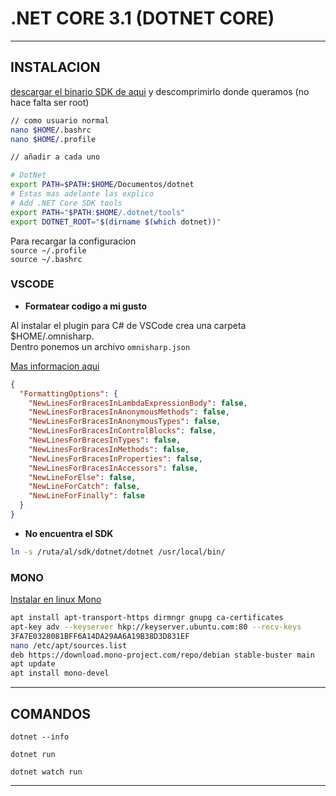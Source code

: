 # .NET CORE 3.1 (DOTNET CORE)

---

## INSTALACION

[descargar el binario SDK de aqui](https://dotnet.microsoft.com/download/dotnet-core) y descomprimirlo donde queramos (no hace falta ser root)

```sh
// como usuario normal
nano $HOME/.bashrc 
nano $HOME/.profile 

// añadir a cada uno

# DotNet
export PATH=$PATH:$HOME/Documentos/dotnet
# Estas mas adelante las explico
# Add .NET Core SDK tools
export PATH="$PATH:$HOME/.dotnet/tools"
export DOTNET_ROOT="$(dirname $(which dotnet))"
```

Para recargar la configuracion  
`source ~/.profile`  
`source ~/.bashrc`  

### VSCODE

* **Formatear codigo a mi gusto**  

Al instalar el plugin para C# de VSCode crea una carpeta $HOME/.omnisharp.  
Dentro ponemos un archivo `omnisharp.json`

[Mas informacion aqui](https://github.com/OmniSharp/omnisharp-vscode/issues/313)

```json
{
  "FormattingOptions": {
    "NewLinesForBracesInLambdaExpressionBody": false,
    "NewLinesForBracesInAnonymousMethods": false,
    "NewLinesForBracesInAnonymousTypes": false,
    "NewLinesForBracesInControlBlocks": false,
    "NewLinesForBracesInTypes": false,
    "NewLinesForBracesInMethods": false,
    "NewLinesForBracesInProperties": false,
    "NewLinesForBracesInAccessors": false,
    "NewLineForElse": false,
    "NewLineForCatch": false,
    "NewLineForFinally": false
  }
}
```

* **No encuentra el SDK**

```sh
ln -s /ruta/al/sdk/dotnet/dotnet /usr/local/bin/
```

### MONO

[Instalar en linux Mono](https://www.mono-project.com/download/stable/#download-lin-debian)

```sh
apt install apt-transport-https dirmngr gnupg ca-certificates
apt-key adv --keyserver hkp://keyserver.ubuntu.com:80 --recv-keys 
3FA7E0328081BFF6A14DA29AA6A19B38D3D831EF
nano /etc/apt/sources.list
deb https://download.mono-project.com/repo/debian stable-buster main 
apt update
apt install mono-devel
```

---

## COMANDOS

`dotnet --info`  

`dotnet run`  

`dotnet watch run`

---

